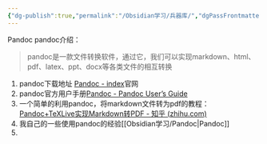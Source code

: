 ```yaml
---
{"dg-publish":true,"permalink":"/Obsidian学习/兵器库/","dgPassFrontmatter":true}
---
```



Pandoc
pandoc介绍：
>pandoc是一款文件转换软件，通过它，我们可以实现markdown、html、pdf、latex、ppt、docx等各类文件的相互转换
1. pandoc下载地址 [Pandoc - index](https://pandoc.org/)官网
2. pandoc官方用户手册[Pandoc - Pandoc User’s Guide](https://pandoc.org/MANUAL.html)
3. 一个简单的利用pandoc，将markdown文件转为pdf的教程：[Pandoc+TeXLive实现Markdown转PDF - 知乎 (zhihu.com)](https://zhuanlan.zhihu.com/p/444440478)
4. 我自己的一些使用pandoc的经验[[Obsidian学习/Pandoc\|Pandoc]]
5. 